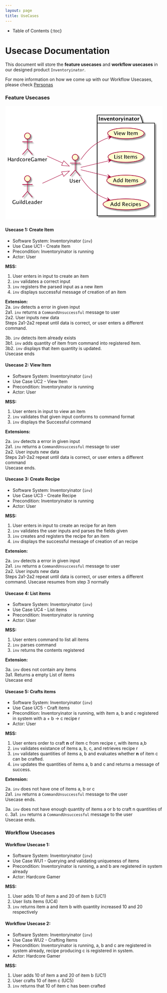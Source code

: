 ```yaml
---
layout: page
title: UseCases
---
```

* Table of Contents
{:toc}

# Usecase Documentation
This document will store the **feature usecases** and **workflow usecases** in our designed product `Inventoryinator`.

For more information on how we come up with our Workflow Usecases, please check [Personas](EndUserPersona.md)

### Feature Usecases

![usecases](images/usecases/UsecaseDiagram1.png)

#### Usecase 1: Create Item
- Software System: Inventoryinator (`inv`)
- Use Case UC1 - Create Item
- Precondition: Inventoryinator is running
- Actor: User

**MSS:**
1. User enters in input to create an item
2. `inv` validates a correct input
3. `inv` registers the parsed input as a new item
4. `inv` displays successful message of creation of an item

**Extension:** <br>
2a. `inv` detects a error in given input<br>
2a1. `inv` returns a `CommandUnsuccessful` message to user<br>
2a2. User inputs new data<br>
Steps 2a1-2a2 repeat until data is correct, or user enters a different command.

3b. `inv` detects item already exists<br>
3b1. `inv` adds quantity of item from command into registered item.<br>
3b2. `inv` displays that item quantity is updated.<br>
Usecase ends

#### Usecase 2: View Item

- Software System: Inventoryinator (`inv`)
- Use Case UC2 - View Item
- Precondition: Inventoryinator is running
- Actor: User

**MSS:**
1. User enters in input to view an item
2. `inv` validates that given input conforms to command format
3. `inv` displays the Successful command

**Extensions:**

2a. `inv` detects a error in given input<br>
2a1. `inv` returns a `CommandUnsuccessful` message to user<br>
2a2. User inputs new data<br>
Steps 2a1-2a2 repeat until data is correct, or user enters a different command<br>
Usecase ends.

#### Usecase 3: Create Recipe
- Software System: Inventoryinator (`inv`)
- Use Case UC3 - Create Recipe
- Precondition: Inventoryinator is running
- Actor: User

**MSS:**
1. User enters in input to create an recipe for an item
2. `inv` validates the user inputs and parses the fields given
3. `inv` creates and registers the recipe for an item
4. `inv` displays the successful message of creation of an recipe

**Extension:** 

2a. `inv` detects a error in given input<br>
2a1. `inv` returns a `CommandUnsuccessful` message to user<br>
2a2. User inputs new data<br>
Steps 2a1-2a2 repeat until data is correct, or user enters a different command.
Usecase resumes from step 3 normally

#### Usecase 4: List items
- Software System: Inventoryinator (`inv`)
- Use Case UC4 - List items
- Precondition: Inventoryinator is running
- Actor: User<br>

**MSS:**
1. User enters command to list all items
2. `inv` parses command
3. `inv` returns the contents registered

**Extension:**

3a. `inv` does not contain any items<br>
3a1. Returns a empty List of items<br>
Usecase end

#### Usecase 5: Crafts items
- Software System: Inventoryinator (`inv`)
- Use Case UC5 - Craft items
- Precondition: Inventoryinator is running, with item a, b and c registered in system with a + b -> c recipe r
- Actor: User<br>

**MSS:**
1. User enters order to craft **n** of item c from recipe r, with items a,b
2. `inv` validates existance of items a, b, c, and retrieves recipe r
3. `inv` validates quantities of items a, b and evaluates whether **n** of item c can be crafted.
4. `inv` updates the quantities of items a, b and c and returns a message of success.

**Extension:**

2a. `inv` does not have one of items a, b or c<br>
2a1. `inv` returns a `CommandUnsuccessful` message to the user<br>
Usecase ends.

3a. `inv` does not have enough quantity of items a or b to craft n quantities of c.
3a1. `inv` returns a `CommandUnsuccessful` message to the user<br>
Usecase ends.

### Workflow Usecases

#### Workflow Usecase 1:
- Software System: Inventoryinator (`inv`)
- Use Case WU1 - Querying and validating uniqueness of items
- Precondition: Inventoryinator is running, a and b are registered in system already 
- Actor: Hardcore Gamer

**MSS:**
1. User adds 10 of item a and 20 of item b (UC1)
2. User lists items (UC4)
3. `inv` returns item a and item b with quantity increased 10 and 20 respectively

#### Workflow Usecase 2:
- Software System: Inventoryinator (`inv`)
- Use Case WU2 - Crafting Items
- Precondition: Inventoryinator is running, a, b and c are registered in system already,
 recipe producing c is registered in system.
- Actor: Hardcore Gamer

**MSS:**
1. User adds 10 of item a and 20 of item b (UC1)
2. User crafts 10 of item c (UC5)
3. `inv` returns that 10 of item c has been crafted 

